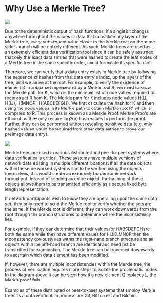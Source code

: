 # Why Use a Merkle Tree?



![](https://bitcoinsv.academy/storage/photos/4318/BSVA-MerkleTrees_Ch1Less2_VA4%20updated.jpg)

Due to the deterministic output of hash functions, if a single bit changes anywhere throughout the values or data that constitute any layer of the Merkle tree, every subsequent value closer to the Merkle root on the same side’s branch will be entirely different. As such, Merkle trees are used as an extremely efficient data verification tool since it can be safely assumed that only the exact data entries that were hashed to create the leaf nodes of a Merkle tree in the same specific order, could formulate its specific root.&#x20;

Therefore, we can verify that a data entry exists in Merkle tree by following the sequence of hashes from that data entry's index, up the layers of the tree, until we arrive at the root. For example, to verify the existence of element K in a data set represented by a Merkle root R, we need to know the Merkle path for K, which is the minimum list of node values required to reconstruct R from K. The Merkle path for K includes node values H(L), H(IJ), H(MNOP), H(ABCDEFGH). We first calculate the hash for K and then using the node values in its Merkle path to obtain Merkle root R' which is compared to R. This process is known as a Merkle Proof. Merkle Proofs are efficient as they only require log2(n) hash values to perform the proof. Further, they can be performed without revealing sensitive data (e.g. only hashed values would be required from other data entries to prove our preimage data entry).&#x20;

![](https://bitcoinsv.academy/storage/photos/4318/BSVA-MerkleTrees_Ch1Less2_VA5%20updated.jpg)

Merkle trees are used in various distributed and peer-to-peer systems where data verification is critical. These systems have multiple versions of network data existing in multiple different locations. If all the data objects within these networked systems had to be verified using the objects themselves, this would create an extremely burdensome network throughput. Instead of sending an entire object, the hashing of these objects allows them to be transmitted efficiently as a secure fixed byte length representation.

If network participants wish to know they are operating upon the same data set, they only need to send the Merkle root to verify whether the sets are the same. If the Merkle root is different, they can work downwards from the root through the branch structures to determine where the inconsistency lies.

For example, if they can determine that their values for HABCDEFGH are both the same while they have different values for HIJKLMNOP then the inconsistency obviously lies within the right-hand branch structure and all objects within the left-hand branch are identical and need not be transmitted for examination. The Merkle tree can be traversed downwards to ascertain which data element has been modified.

If, however, there are multiple inconsistencies within the Merkle tree, the process of verification requires more steps to isolate the problematic nodes. In the diagram above it can be seen how if a new element Q replaces L, the Merkle proof fails. \
&#x20;\
Examples of these distributed or peer-to-peer systems that employ Merkle trees as a data verification process are Git, BitTorrent and Bitcoin.
